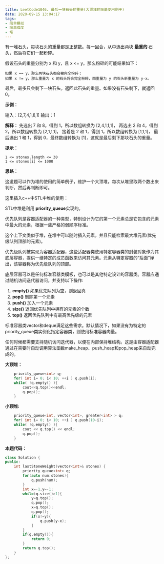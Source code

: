 ```yaml
---
title: LeetCode1046. 最后一块石头的重量(大顶堆的简单使用例子)
date: 2020-09-15 13:04:17
tags:
- 简单模拟
- 简单难度
- 堆
---
```


 有一堆石头，每块石头的重量都是正整数。每一回合，从中选出两块 **最重的** 石头，然后将它们一起粉碎。

<!-- more -->

假设石头的重量分别为 x 和 y，且 x <= y。那么粉碎的可能结果如下：

    如果 x == y，那么两块石头都会被完全粉碎；
    如果 x != y，那么重量为 x 的石头将会完全粉碎，而重量为 y 的石头新重量为 y-x。

最后，最多只会剩下一块石头。返回此石头的重量。如果没有石头剩下，就返回 0。

**示例：**

输入：[2,7,4,1,8,1]
输出：1

**解释：**
先选出 7 和 8，得到 1，所以数组转换为 [2,4,1,1,1]，
再选出 2 和 4，得到 2，所以数组转换为 [2,1,1,1]，
接着是 2 和 1，得到 1，所以数组转换为 [1,1,1]，
最后选出 1 和 1，得到 0，最终数组转换为 [1]，这就是最后剩下那块石头的重量。

**提示：**

    1 <= stones.length <= 30
    1 <= stones[i] <= 1000



**思路：**

这道题可以作为堆的使用的简单例子，维护一个大顶堆，每次从堆里取两个数出来判断，然后再判断即可。

这里插入c++中STL中堆的使用：

STL中堆是利用 **priority_queue**实现的。

优先队列是容器适配器的一种类型，特别设计为它的第一个元素总是它包含的元素中最大的元素，根据一些严格的弱顺序标准。

这个上下文类似于堆，在堆中可以随时插入元素，并且只能检索最大堆元素(优先级队列顶部的元素)。

优先级队列被实现为容器适配器，这些适配器类使用特定容器类的封装对象作为其底层容器，提供一组特定的成员函数来访问其元素。元素从特定容器的“后面”弹出，该容器称为优先级队列的顶部。

底层容器可以是任何标准容器类模板，也可以是其他特定设计的容器类。容器应通过随机访问迭代器访问，并支持以下操作:

1. **empty()** 如果优先队列为空，则返回真
2. **pop()** 删除第一个元素
3. **push()** 加入一个元素
4. **size()** 返回优先队列中拥有的元素的个数
5. **top()** 返回优先队列中有最高优先级的元素

标准容器类vector和deque满足这些需求。默认情况下，如果没有为特定的priority_queue类实例化指定容器类，则使用标准容器向量。

任何时候都需要支持随机访问迭代器，以便在内部保持堆结构。这是由容器适配器通过在需要时自动调用算法函数make_heap、push_heap和pop_heap来自动完成的。

**大顶堆：**

```cpp
	priority_queue<int> q;
    for( int i= 0; i< 10; ++i ) q.push(i);
    while( !q.empty() ){
        cout<<q.top()<<endl;
        q.pop();
    }
```



**小顶堆:**

```cpp
    priority_queue<int, vector<int>, greater<int> > q;
    for( int i= 0; i< 10; ++i ) q.push(10-i);
    while( !q.empty() ){
        cout << q.top() << endl;
        q.pop();
    }
```





**本题代码：**

```cpp
class Solution {
public:
    int lastStoneWeight(vector<int>& stones) {
        priority_queue<int> q;
        for(auto num:stones){
            q.push(num);
        }
        int x=-1,y=-1;
        while(q.size()>1){
            y=q.top();
            q.pop();
            x=q.top();
            q.pop();
            if(x!=y){
                q.push(y-x);
            }
        }
        if(q.empty()){
            return 0;
        }
        return q.top();
    }
};
```





